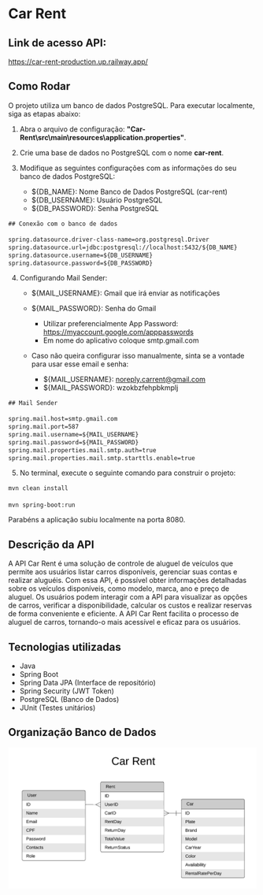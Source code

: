 # Car Rent

## Link de acesso API:
https://car-rent-production.up.railway.app/

## Como Rodar

O projeto utiliza um banco de dados PostgreSQL. Para executar localmente, siga as etapas abaixo:

1. Abra o arquivo de configuração: **"Car-Rent\src\main\resources\application.properties"**.

2. Crie uma base de dados no PostgreSQL com o nome **car-rent**.

3. Modifique as seguintes configurações com as informações do seu banco de dados PostgreSQL:
   - ${DB_NAME}: Nome Banco de Dados PostgreSQL (car-rent)
   - ${DB_USERNAME}: Usuário PostgreSQL
   - ${DB_PASSWORD}: Senha PostgreSQL
     
```
## Conexão com o banco de dados

spring.datasource.driver-class-name=org.postgresql.Driver
spring.datasource.url=jdbc:postgresql://localhost:5432/${DB_NAME}
spring.datasource.username=${DB_USERNAME}
spring.datasource.password=${DB_PASSWORD}

```

4. Configurando Mail Sender:
    - ${MAIL_USERNAME}: Gmail que irá enviar as notificações
    - ${MAIL_PASSWORD}: Senha do Gmail 
        - Utilizar preferencialmente App Password: https://myaccount.google.com/apppasswords
        - Em nome do aplicativo coloque smtp.gmail.com

    - Caso não queira configurar isso manualmente, sinta se a vontade para usar esse email e senha:
        - ${MAIL_USERNAME}: noreply.carrent@gmail.com
        - ${MAIL_PASSWORD}: wzokbzfehpbkmplj 

```
## Mail Sender

spring.mail.host=smtp.gmail.com
spring.mail.port=587
spring.mail.username=${MAIL_USERNAME}
spring.mail.password=${MAIL_PASSWORD}
spring.mail.properties.mail.smtp.auth=true
spring.mail.properties.mail.smtp.starttls.enable=true

```

5. No terminal, execute o seguinte comando para construir o projeto:

```bash
mvn clean install

mvn spring-boot:run
```

Parabéns a aplicação subiu localmente na porta 8080.

## Descrição da API

A API Car Rent é uma solução de controle de aluguel de veículos que permite aos usuários listar carros disponíveis, gerenciar suas contas e realizar aluguéis. Com essa API, é possível obter informações detalhadas sobre os veículos disponíveis, como modelo, marca, ano e preço de aluguel. Os usuários podem interagir com a API para visualizar as opções de carros, verificar a disponibilidade, calcular os custos e realizar reservas de forma conveniente e eficiente. A API Car Rent facilita o processo de aluguel de carros, tornando-o mais acessível e eficaz para os usuários.

## Tecnologias utilizadas

- Java
- Spring Boot
- Spring Data JPA (Interface de repositório)
- Spring Security (JWT Token)
- PostgreSQL (Banco de Dados)
- JUnit (Testes unitários)

## Organização Banco de Dados

![ER Diagram](/ER%20Car%20Rent.png)
